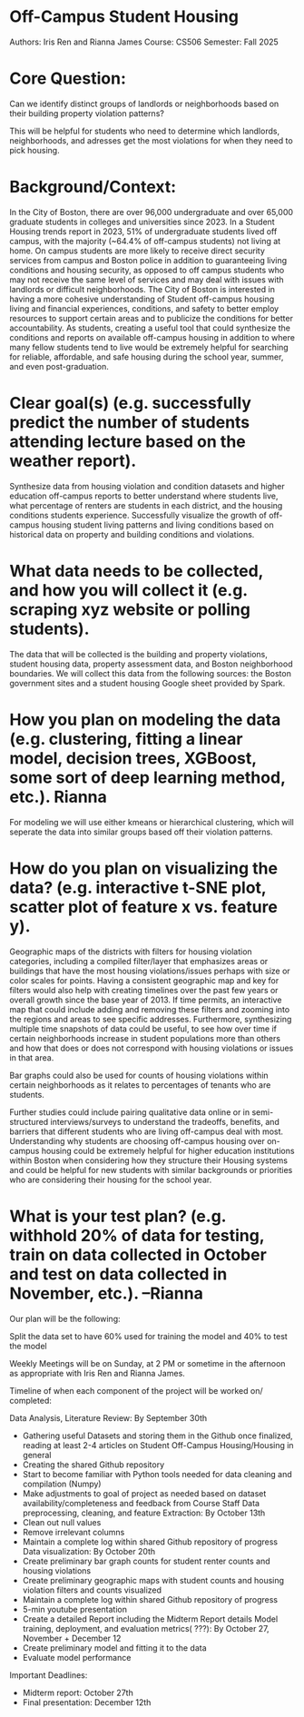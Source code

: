 # Off-Campus Student Housing
Authors: Iris Ren and Rianna James
Course: CS506
Semester: Fall 2025

# Core Question: 

Can we identify distinct groups of landlords or neighborhoods based on their building property violation patterns?

This will be helpful for students who need to determine which landlords, neighborhoods, and adresses get the most violations for when they need to pick housing. 

# Background/Context:

In the City of Boston, there are over 96,000 undergraduate and over 65,000 graduate students in colleges and universities since 2023. In a Student Housing trends report in 2023, 51% of undergraduate students lived off campus, with the majority (~64.4% of off-campus students) not living at home. On campus students are more likely to receive direct security services from campus and Boston police in addition to guaranteeing living conditions and housing security, as opposed to off campus students who may not receive the same level of services and may deal with issues with landlords or difficult neighborhoods. The City of Boston is interested in having a more cohesive understanding of Student off-campus housing living and financial experiences, conditions, and safety to better employ resources to support certain areas and to publicize the conditions for better accountability.
As students, creating a useful tool that could synthesize the conditions and reports on available off-campus housing in addition to where many fellow students tend to live would be extremely helpful for searching for reliable, affordable, and safe housing during the school year, summer, and even post-graduation.


# Clear goal(s) (e.g. successfully predict the number of students attending lecture based on the weather report).

Synthesize data from housing violation and condition datasets and higher education off-campus reports to better understand where students live, what percentage of renters are students in each district, and the housing conditions students experience. Successfully visualize the growth of off-campus housing student living patterns and living conditions based on historical data on property and building conditions and violations.


# What data needs to be collected, and how you will collect it (e.g. scraping xyz website or polling students).

The data that will be collected is the building and property violations, student housing data, property assessment data, and Boston neighborhood boundaries. We will collect this data from the following sources: the Boston government sites and a student housing Google sheet provided by Spark.  


# How you plan on modeling the data (e.g. clustering, fitting a linear model, decision trees, XGBoost, some sort of deep learning method, etc.). Rianna

For modeling we will use either kmeans or hierarchical clustering, which will seperate the data into similar groups based off their violation patterns. 

# How do you plan on visualizing the data? (e.g. interactive t-SNE plot, scatter plot of feature x vs. feature y). 
	
Geographic maps of the districts with filters for housing violation categories, including a compiled filter/layer that emphasizes areas or buildings that have the most housing violations/issues perhaps with size or color scales for points. Having a consistent geographic map and key for filters would also help with creating timelines over the past few years or overall growth since the base year of 2013.
If time permits, an interactive map that could include adding and removing these filters and zooming into the regions and areas to see specific addresses. Furthermore, synthesizing multiple time snapshots of data could be useful, to see how over time if certain neighborhoods increase in student populations more than others and how that does or does not correspond with housing violations or issues in that area.

Bar graphs could also be used for counts of housing violations within certain neighborhoods as it relates to percentages of tenants who are students. 

Further studies could include pairing qualitative data online or in semi-structured interviews/surveys to understand the tradeoffs, benefits, and barriers that different students who are living off-campus deal with most. Understanding why students are choosing off-campus housing over on-campus housing could be extremely helpful for higher education institutions within Boston when considering how they structure their Housing systems and could be helpful for new students with similar backgrounds or priorities who are considering their housing for the school year.


# What is your test plan? (e.g. withhold 20% of data for testing, train on data collected in October and test on data collected in November, etc.). –Rianna 

Our plan will be the following: 

Split the data set to have 60% used for training the model and 40% to test the model 

Weekly Meetings will be on Sunday, at 2 PM or sometime in the afternoon as appropriate with Iris Ren and Rianna James.

Timeline of when each component of the project will be worked on/ completed: 

Data Analysis, Literature Review:  By September 30th
* Gathering useful Datasets and storing them in the Github once finalized, reading at least 2-4 articles on Student Off-Campus Housing/Housing in general
* Creating the shared Github repository
* Start to become familiar with Python tools needed for data cleaning and compilation (Numpy)
* Make adjustments to goal of project as needed based on dataset availability/completeness and feedback from Course Staff
Data preprocessing, cleaning, and feature Extraction:  By October 13th
* Clean out null values 
* Remove irrelevant columns 
* Maintain a complete log within shared Github repository of progress
Data visualization:   By October 20th
* Create preliminary bar graph counts for student renter counts and housing violations
* Create preliminary geographic maps with student counts and housing violation filters and counts visualized
* Maintain a complete log within shared Github repository of progress
* 5-min youtube presentation
* Create a detailed Report including the Midterm Report details
Model training, deployment, and evaluation metrics( ???):  By October 27,  November + December 12 
* Create preliminary model and fitting it to the data 
* Evaluate model performance 

Important Deadlines: 
* Midterm report: October 27th
* Final presentation: December 12th 


